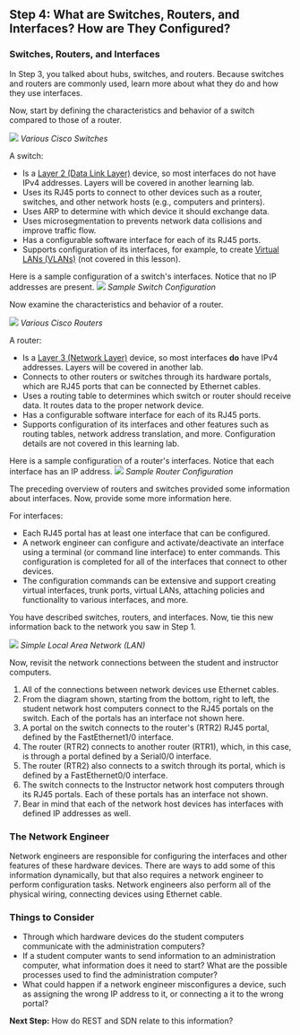 
## Step 4: What are Switches, Routers, and Interfaces? How are They Configured?

### Switches, Routers, and Interfaces  

In Step 3, you talked about hubs, switches, and routers. Because switches and routers are commonly used, learn more about what they do and how they use interfaces.

Now, start by defining the characteristics and behavior of a switch compared to those of a router.

![](/posts/files/networking-101-the-basics/assets/images/switch.png)
*Various Cisco Switches*

A switch:
* Is a [Layer 2 (Data Link Layer)](https://en.wikipedia.org/wiki/Data_link_layer) device, so most interfaces do not have IPv4 addresses. Layers will be covered in another learning lab.
* Uses its RJ45 ports to connect to other devices such as a router, switches, and other network hosts (e.g., computers and printers).
* Uses ARP to determine with which device it should exchange data.
* Uses microsegmentation to prevents network data collisions and improve traffic flow.
* Has a configurable software interface for each of its RJ45 ports.
* Supports configuration of its interfaces, for example, to create [Virtual LANs (VLANs)](https://en.wikipedia.org/wiki/Virtual_LAN) (not covered in this lesson).

Here is a sample configuration of a switch's interfaces. Notice that no IP addresses are present.
![](/posts/files/networking-101-the-basics/assets/images/switch-config.png)
*Sample Switch Configuration*

Now examine the characteristics and behavior of a router.

![](/posts/files/networking-101-the-basics/assets/images/router.png)
*Various Cisco Routers*

A router:
* Is a [Layer 3 (Network Layer)](https://en.wikipedia.org/wiki/Network_layer) device, so most interfaces **do** have IPv4 addresses. Layers will be covered in another lab.
* Connects to other routers or switches through its hardware portals, which are RJ45 ports that can be connected by Ethernet cables.
* Uses a routing table to determines which switch or router should receive data. It routes data to the proper network device.
* Has a configurable software interface for each of its RJ45 ports.
* Supports configuration of its interfaces and other features such as routing tables, network address translation, and more. Configuration details are not covered in this learning lab.

Here is a sample configuration of a router's interfaces. Notice that each interface has an IP address.
![](/posts/files/networking-101-the-basics/assets/images/router-config.png)
*Sample Router Configuration*


The preceding overview of routers and switches provided some information about interfaces. Now, provide some more information here.

For interfaces:
* Each RJ45 portal has at least one interface that can be configured.
* A network engineer can configure and activate/deactivate an interface using a terminal (or command line interface) to enter commands. This configuration is completed for all of the interfaces that connect to other devices.
* The configuration commands can be extensive and support creating virtual interfaces, trunk ports, virtual LANs, attaching policies and functionality to various interfaces, and more.


You have described switches, routers, and interfaces. Now, tie this new information back to the network you saw in Step 1.

![](/posts/files/networking-101-the-basics/assets/images/the-network.png)
*Simple Local Area Network (LAN)*

Now, revisit the network connections between the student and instructor computers.
1. All of the connections between network devices use Ethernet cables.
2. From the diagram shown, starting from the bottom, right to left, the student network host computers connect to the RJ45 portals on the switch. Each of the portals has an interface not shown here.
3. A portal on the switch connects to the router's (RTR2) RJ45 portal, defined by the FastEthernet1/0 interface.
4. The router (RTR2) connects to another router (RTR1), which, in this case, is through a portal defined by a Serial0/0 interface.
5. The router (RTR2) also connects to a switch through its portal, which is defined by a FastEthernet0/0 interface.
6. The switch connects to the Instructor network host computers through its RJ45 portals. Each of these portals has an interface not shown.
7. Bear in mind that each of the network host devices has interfaces with defined IP addresses as well.

### The Network Engineer
Network engineers are responsible for configuring the interfaces and other features of these hardware devices. There are ways to add some of this information dynamically, but that also requires a network engineer to perform configuration tasks. Network engineers also perform all of the physical wiring, connecting devices using Ethernet cable.

### Things to Consider
* Through which hardware devices do the student computers communicate with the administration computers?
* If a student computer wants to send information to an administration computer, what information does it need to start? What are the possible processes used to find the administration computer?
* What could happen if a network engineer misconfigures a device, such as assigning the wrong IP address to it, or connecting a it to the wrong portal?

**Next Step:**  How do REST and SDN relate to this information?
